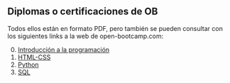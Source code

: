 ## Diplomas o certificaciones de OB

Todos ellos están en formato PDF, pero también se pueden consultar con los siguientes links a la web de open-bootcamp.com:

0. [Introducción a la programación](https://community.open-bootcamp.com/user/iagovar/certificaciones/ac840d22-0d52-437c-9781-f9a12a04ccd4)
1. [HTML-CSS](https://community.open-bootcamp.com/user/iagovar/certificaciones/471f8950-111f-4c13-81f3-29c77d33fed5)
2. [Python](https://community.open-bootcamp.com/user/iagovar/certificaciones/5fef03a2-6d1d-4015-8607-ec860d838bde)
3. [SQL](https://community.open-bootcamp.com/user/iagovar/certificaciones/b12629d2-4be1-46f9-b70b-590ef8405398)